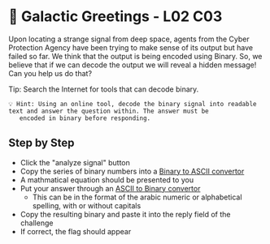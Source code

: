 # 👋 Galactic Greetings - L02 C03 

Upon locating a strange signal from deep space, agents from the Cyber Protection Agency have been trying to make sense of its output but have failed so far. We think that the output is being encoded using Binary. So, we believe that if we can decode the output we will reveal a hidden message! Can you help us do that?

Tip: Search the Internet for tools that can decode binary.

```
💡 Hint: Using an online tool, decode the binary signal into readable text and answer the question within. The answer must be
   encoded in binary before responding.
```

## Step by Step

- Click the "analyze signal" button
- Copy the series of binary numbers into a [Binary to ASCII convertor](https://rapidtables.com/convert/number/binary-to-ascii.html)
- A mathmatical equation should be presented to you
- Put your answer through an [ASCII to Binary convertor](https://www.rapidtables.com/convert/number/ascii-to-binary.html)
  - This can be in the format of the arabic numeric or alphabetical spelling, with or without capitals
- Copy the resulting binary and paste it into the reply field of the challenge
- If correct, the flag should appear
